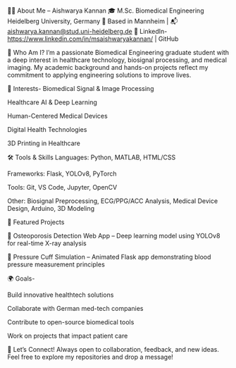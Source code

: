 👩‍💻 About Me –
Aishwarya Kannan
🎓 M.Sc. Biomedical Engineering
Heidelberg University, Germany
📍 Based in Mannheim | 📬 aishwarya.kannan@stud.uni-heidelberg.de
🔗 LinkedIn-https://www.linkedin.com/in/msaishwaryakannan/ | GitHub

🌱 Who Am I?
I’m a passionate Biomedical Engineering graduate student with a deep interest in healthcare technology, biosignal processing, and medical imaging. My academic background and hands-on projects reflect my commitment to applying engineering solutions to improve lives.

🧠 Interests-
Biomedical Signal & Image Processing

Healthcare AI & Deep Learning

Human-Centered Medical Devices

Digital Health Technologies

3D Printing in Healthcare

🛠 Tools & Skills
Languages: Python, MATLAB, HTML/CSS

Frameworks: Flask, YOLOv8, PyTorch

Tools: Git, VS Code, Jupyter, OpenCV

Other: Biosignal Preprocessing, ECG/PPG/ACC Analysis, Medical Device Design, Arduino, 3D Modeling

📁 Featured Projects

🦴 Osteoporosis Detection Web App – Deep learning model using YOLOv8 for real-time X-ray analysis

💉 Pressure Cuff Simulation – Animated Flask app demonstrating blood pressure measurement principles


🌍 Goals-

Build innovative healthtech solutions

Collaborate with German med-tech companies

Contribute to open-source biomedical tools

Work on projects that impact patient care

🙌 Let’s Connect!
Always open to collaboration, feedback, and new ideas.
Feel free to explore my repositories and drop a message!

<!--
**aishukv/aishukv** is a ✨ _special_ ✨ repository because its `README.md` (this file) appears on your GitHub profile.

Here are some ideas to get you started:

- 🔭 I’m currently working on ...
- 🌱 I’m currently learning ...
- 👯 I’m looking to collaborate on ...
- 🤔 I’m looking for help with ...
- 💬 Ask me about ...
- 📫 How to reach me: ...
- 😄 Pronouns: ...
- ⚡ Fun fact: ...
-->

